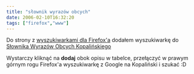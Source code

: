 ```yaml
---
title: "słownik wyrazów obcych"
date: 2006-02-10T16:32:20
tags: ["firefox","www"]
---
```

Do strony z <a href="http://onjin.net/ff/" title="Wyszukiwarka dla Firefoksa">wyszukiwarkami dla Firefox'a</a> dodałem wyszukiwarkę do <a href="http://www.slownik-online.pl/index.php">Słownika Wyrazów Obcych Kopalińskiego</a>

Wystarczy kliknąć na <strong>dodaj</strong> obok opisu w tabelce, przełączyć w prawym górnym rogu Firefox'a wyszukiwarkę z Google na Kopaliński i szukać :D

